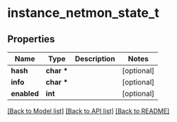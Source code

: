 # instance_netmon_state_t

## Properties
Name | Type | Description | Notes
------------ | ------------- | ------------- | -------------
**hash** | **char \*** |  | [optional] 
**info** | **char \*** |  | [optional] 
**enabled** | **int** |  | [optional] 

[[Back to Model list]](../README.md#documentation-for-models) [[Back to API list]](../README.md#documentation-for-api-endpoints) [[Back to README]](../README.md)


